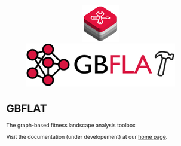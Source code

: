 <div class="item1" style="text-align:center">
    <img src="3d_GBFLAT.pdf" width="100px", height="100px", class="center">
</div>

<div class="item1" style="text-align:center">
    <img src="GBFLAT_logo.png" width="400px", height="115px", class="center">
</div>

# GBFLAT
The graph-based fitness landscape analysis toolbox

Visit the documentation (under developement) at our [home page](https://colalab.ai/docs/research/landscapes/).


